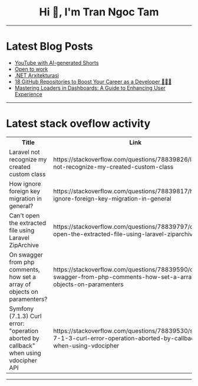 <h1 align="center">Hi 👋, I'm Tran Ngoc Tam</h1>

---

# Latest Blog Posts 
<!-- BLOG-POST-LIST:START -->
- [YouTube with AI-generated Shorts](https://dev.to/imrankh13332994/youtube-with-ai-generated-shorts-443l)
- [Open to work](https://dev.to/ricardogesteves/open-to-work-3abh)
- [.NET Arxitekturasi](https://dev.to/sunnat_qayumov_2db67b1ba1/net-arxitekturasi-2d87)
- [18 GitHub Repositories to Boost Your Career as a Developer 🚀🧑‍💻](https://dev.to/madza/18-github-repositories-to-boost-your-career-as-a-developer-544a)
- [Mastering Loaders in Dashboards: A Guide to Enhancing User Experience](https://dev.to/emmsdan/mastering-loaders-in-dashboards-a-guide-to-enhancing-user-experience-4kj2)
<!-- BLOG-POST-LIST:END -->

---

# Latest stack oveflow activity
<table>
  <tr><th>Title</th><th>Link</th></tr>
  <!-- STACKOVERFLOW:START --><tr><td>Laravel not recognize my created custom class</td><td>https://stackoverflow.com/questions/78839826/laravel-not-recognize-my-created-custom-class</td></tr><tr><td>How ignore foreign key migration in general?</td><td>https://stackoverflow.com/questions/78839817/how-ignore-foreign-key-migration-in-general</td></tr><tr><td>Can&#39;t open the extracted file using Laravel ZipArchive</td><td>https://stackoverflow.com/questions/78839797/cant-open-the-extracted-file-using-laravel-ziparchive</td></tr><tr><td>On swagger from php comments, how set a array of objects on paramenters?</td><td>https://stackoverflow.com/questions/78839590/on-swagger-from-php-comments-how-set-a-array-of-objects-on-paramenters</td></tr><tr><td>Symfony &lpar;7.1.3&rpar; Curl error: &quot;operation aborted by callback&quot; when using vdocipher API</td><td>https://stackoverflow.com/questions/78839530/symfony-7-1-3-curl-error-operation-aborted-by-callback-when-using-vdocipher</td></tr><!-- STACKOVERFLOW:END -->
</table>

---


